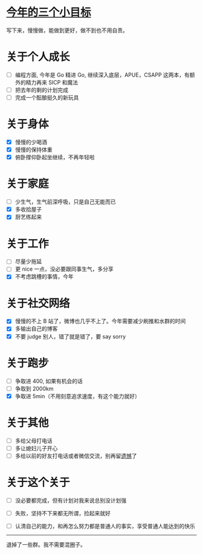 # [今年的三个小目标](https://github.com/yihong0618/gitblog/issues/202)

写下来，慢慢做，能做到更好，做不到也不用自责。

# 关于个人成长

- [ ] 编程方面, 今年是 Go 精进 Go, 继续深入底层，APUE，CSAPP 这两本，有额外的精力再来 SICP  和魔法
- [ ] 把去年的剩的计划完成
- [ ] 完成一个酝酿挺久的新玩具

# 关于身体

- [x] 慢慢的少喝酒
- [x] 慢慢的保持体重
- [x] 俯卧撑仰卧起坐继续，不再年轻啦

# 关于家庭

- [ ] 少生气，生气前深呼吸，只是自己无能而已
- [x] 多收拾屋子
- [x] 厨艺练起来

# 关于工作

- [ ] 尽量少拖延
- [ ] 更 nice 一点，没必要跟同事生气，多分享
- [x] 不考虑跳槽的事情，今年

# 关于社交网络

- [x] 慢慢的不上 B 站了，微博也几乎不上了。今年需要减少刷推和水群的时间
- [x] 多输出自己的博客
- [x] 不要 judge 别人，错了就是错了，要 say sorry

# 关于跑步

- [ ] 争取进 400, 如果有机会的话
- [ ] 争取到 2000km
- [x] 争取进 5min（不用刻意追求速度，有这个能力就好）

# 关于其他

- [ ] 多给父母打电话
- [ ] 多让媳妇儿子开心
- [ ] 多给以前的好友打电话或者微信交流，别再留[遗憾](https://github.com/yihong0618/gitblog/issues/196)了

# 关于这个关于

- [ ] 没必要都完成，但有计划对我来说总别没计划强
- [ ] 失败，坚持不下来都无所谓，捡起来就好
- [ ] 认清自己的能力，和再怎么努力都是普通人的事实，享受普通人能达到的快乐


---

退掉了一些群。我不需要混圈子。